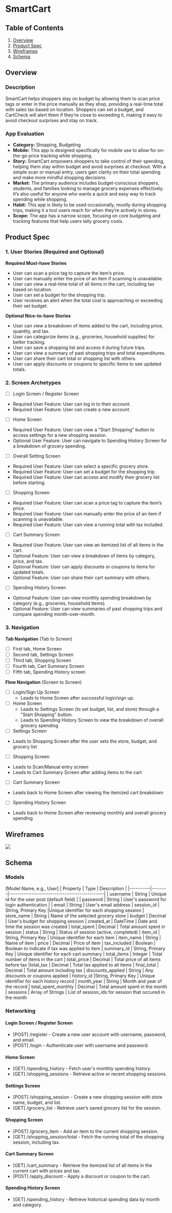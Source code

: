 # SmartCart

## Table of Contents

1. [Overview](#Overview)
2. [Product Spec](#Product-Spec)
3. [Wireframes](#Wireframes)
4. [Schema](#Schema)

## Overview

### Description

SmartCart helps shoppers stay on budget by allowing them to scan price tags or enter in the price manually as they shop, providing a real-time total with sales tax based on location. Shoppers can set a budget, and CartCheck will alert them if they’re close to exceeding it, making it easy to avoid checkout surprises and stay on track.

### App Evaluation

- **Category:** Shopping, Budgeting
- **Mobile:** This app is designed specifically for mobile use to allow for on-the-go price tracking while shopping.
- **Story:**  SmartCart empowers shoppers to take control of their spending, helping them stay within budget and avoid surprises at checkout. With a simple scan or manual entry, users gain clarity on their total spending and make more mindful shopping decisions.
- **Market:** The primary audience includes budget-conscious shoppers, students, and families looking to manage grocery expenses effectively. It’s also useful for anyone who wants a quick and easy way to track spending while shopping.
- **Habit:** This app is likely to be used occasionally, mostly during shopping trips, making it a tool users reach for when they’re actively in stores.
- **Scope:** The app has a narrow scope, focusing on core budgeting and tracking features that help users tally grocery costs.

## Product Spec

### 1. User Stories (Required and Optional)

**Required Must-have Stories**

* User can scan a price tag to capture the item’s price.
* User can manually enter the price of an item if scanning is unavailable.
* User can view a real-time total of all items in the cart, including tax based on location.
* User can set a budget for the shopping trip.
* User receives an alert when the total cost is approaching or exceeding their set budget.

**Optional Nice-to-have Stories**

* User can view a breakdown of items added to the cart, including price, quantity, and tax.
* User can categorize items (e.g., groceries, household supplies) for better tracking.
* User can save a shopping list and access it during future trips.
* User can view a summary of past shopping trips and total expenditures.
* User can share their cart total or shopping list with others.
* User can apply discounts or coupons to specific items to see updated totals.

### 2. Screen Archetypes

- [ ] Login Screen / Register Screen
* Required User Feature: User can log in to their account.
* Required User Feature: User can create a new account.
- [ ] Home Screen
* Required User Feature: User can view a "Start Shopping" button to access settings for a new shopping session.
* Optional User Feature: User can navigate to Spending History Screen for a breakdown of grocery spending.
- [ ] Overall Setting Screen
* Required User Feature: User can select a specific grocery store.
* Required User Feature: User can set a budget for the shopping trip.
* Required User Feature: User can access and modify their grocery list before starting.
- [ ] Shopping Screen
* Required User Feature: User can scan a price tag to capture the item’s price.
* Required User Feature: User can manually enter the price of an item if scanning is unavailable.
* Required User Feature: User can view a running total with tax included.
- [ ] Cart Summary Screen
* Required User Feature: User can view an itemized list of all items in the cart.
* Optional Feature: User can view a breakdown of items by category, price, and tax.
* Optional Feature: User can apply discounts or coupons to items for updated totals.
* Optional Feature: User can share their cart summary with others.
- [ ] Spending History Screen
* Optional Feature: User can view monthly spending breakdown by category (e.g., groceries, household items).
* Optional Feature: User can view summaries of past shopping trips and compare spending month-over-month.


### 3. Navigation

**Tab Navigation** (Tab to Screen)


- [ ] First tab, Home Screen
- [ ] Second tab, Settings Screen
- [ ] Third tab, Shopping Screen
- [ ] Fourth tab, Cart Summary Screen
- [ ] Fifth tab, Spending History screen

**Flow Navigation** (Screen to Screen)

- [ ] Login/Sign Up Screen
  * Leads to Home Screen after successful login/sign up.
- [ ] Home Screen
  * Leads to Settings Screen (to set budget, list, and store) through a "Start Shopping" button.
  * Leads to Spending History Screen to view the breakdown of overall grocery spending
- [ ] Settings Screen
* Leads to Shopping Screen after the user sets the store, budget, and grocery list
- [ ] Shopping Screen
* Leads to Scan/Manual entry screen
* Leads to Cart Summary Screen after adding items to the cart
- [ ] Cart Summary Screen
* Leads back to Home Screen after viewing the itemized cart breakdown
- [ ] Spending History Screen
* Leads back to Home Screen after reviewing monthly and overall grocery spending


## Wireframes

![](https://imgur.com/jKc7Fxh)

## Schema 


### Models

[Model Name, e.g., User]
| Property | Type   | Description                                  |
|----------|--------|----------------------------------------------|
| username | String | Unique id for the user post (default field)   |
| password | String | User's password for login authentication      |
| email      | String    | User's email address
| session_id | String, Primary Key |Unique identifier for each shopping session 
| store_name | String | Name of the selected grocery store
| budget | Decimal | User's budget for shopping session
| created_at | DateTime | Date and time the session was created
| total_spent | Decimal | Total amount spent in session
| status | String | Status of session (active, completed)
| item_id | String, Primary Key | Unique identifier for each item
| item_name | String | Name of item
| price | Decimal | Price of item
| tax_included | Boolean | Boolean to indicate if tax was applied to item
| summary_id | String, Primary Key | Unique identifier for each cart summary
| total_items | Integer | Total number of items in the cart
| total_price | Decimal | Total price of all items before tax
|total_tax | Decimal | Total tax applied to all items
| final_total | Decimal | Total amount including tax
| discounts_applied | String | Any discounts or coupons applied
| history_id |String, Primary Key | Unique identifier for each history record
| month_year | String | Month and year of the record
| total_spent_monthly | Decimal | Total amount spent in the month
| sessions | Array of Strings | List of session_ids for session that occured in the month


### Networking

#### Login Screen / Register Screen

- [POST] /register - Create a new user account with username, password, and email.
- [POST] /login - Authenticate user with username and password.

#### Home Screen

- [GET] /spending_history - Fetch user's monthly spending history.
- [GET] /shopping_sessions - Retrieve active or recent shopping sessions.

#### Settings Screen

- [POST] /shopping_session - Create a new shopping session with store name, budget, and list.
- [GET] /grocery_list - Retrieve user’s saved grocery list for the session.

#### Shopping Screen

- [POST] /grocery_item - Add an item to the current shopping session.
- [GET] /shopping_session/total - Fetch the running total of the shopping session, including tax.

#### Cart Summary Screen

- [GET] /cart_summary - Retrieve the itemized list of all items in the current cart with prices and tax.
- [POST] /apply_discount - Apply a discount or coupon to the cart.

#### Spending History Screen

- [GET] /spending_history - Retrieve historical spending data by month and category.
